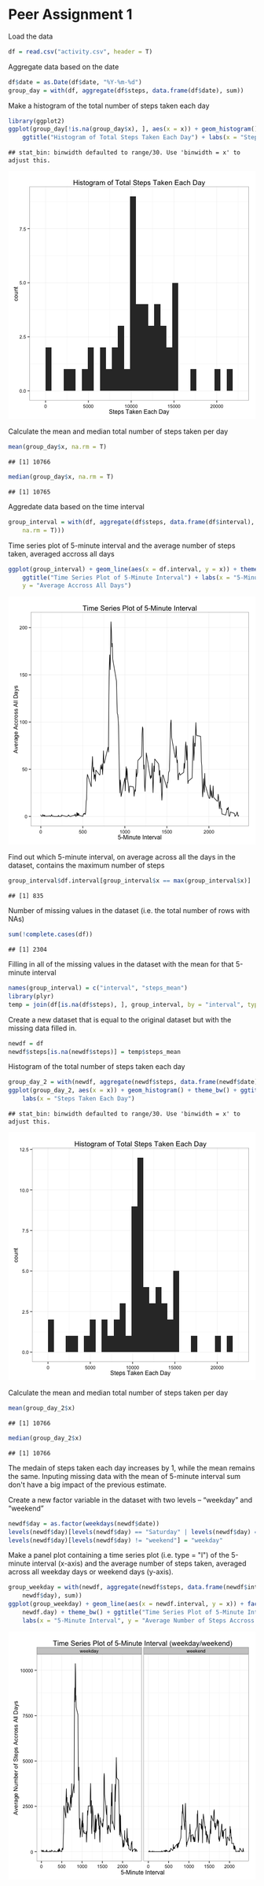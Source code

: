 Peer Assignment 1
========================================================
Load the data


```r
df = read.csv("activity.csv", header = T)
```


Aggregate data based on the date


```r
df$date = as.Date(df$date, "%Y-%m-%d")
group_day = with(df, aggregate(df$steps, data.frame(df$date), sum))
```


Make a histogram of the total number of steps taken each day 


```r
library(ggplot2)
ggplot(group_day[!is.na(group_day$x), ], aes(x = x)) + geom_histogram() + theme_bw() + 
    ggtitle("Histogram of Total Steps Taken Each Day") + labs(x = "Steps Taken Each Day")
```

```
## stat_bin: binwidth defaulted to range/30. Use 'binwidth = x' to adjust this.
```

![plot of chunk unnamed-chunk-3](figure/unnamed-chunk-3.png) 


Calculate the mean and median total number of steps taken per day


```r
mean(group_day$x, na.rm = T)
```

```
## [1] 10766
```

```r
median(group_day$x, na.rm = T)
```

```
## [1] 10765
```


Aggredate data based on the time interval


```r
group_interval = with(df, aggregate(df$steps, data.frame(df$interval), function(x) mean(x, 
    na.rm = T)))
```


Time series plot of 5-minute interval and the average number of steps taken, averaged accross all days


```r
ggplot(group_interval) + geom_line(aes(x = df.interval, y = x)) + theme_bw() + 
    ggtitle("Time Series Plot of 5-Minute Interval") + labs(x = "5-Minute Interval", 
    y = "Average Accross All Days")
```

![plot of chunk unnamed-chunk-6](figure/unnamed-chunk-6.png) 


Find out which 5-minute interval, on average across all the days in the dataset, contains the maximum number of steps

```r
group_interval$df.interval[group_interval$x == max(group_interval$x)]
```

```
## [1] 835
```


Number of missing values in the dataset (i.e. the total number of rows with NAs)


```r
sum(!complete.cases(df))
```

```
## [1] 2304
```


Filling in all of the missing values in the dataset with the mean for that 5-minute interval

```r
names(group_interval) = c("interval", "steps_mean")
library(plyr)
temp = join(df[is.na(df$steps), ], group_interval, by = "interval", type = "left")
```


Create a new dataset that is equal to the original dataset but with the missing data filled in.

```r
newdf = df
newdf$steps[is.na(newdf$steps)] = temp$steps_mean
```


Histogram of the total number of steps taken each day

```r
group_day_2 = with(newdf, aggregate(newdf$steps, data.frame(newdf$date), sum))
ggplot(group_day_2, aes(x = x)) + geom_histogram() + theme_bw() + ggtitle("Histogram of Total Steps Taken Each Day") + 
    labs(x = "Steps Taken Each Day")
```

```
## stat_bin: binwidth defaulted to range/30. Use 'binwidth = x' to adjust this.
```

![plot of chunk unnamed-chunk-11](figure/unnamed-chunk-11.png) 


Calculate the mean and median total number of steps taken per day

```r
mean(group_day_2$x)
```

```
## [1] 10766
```

```r
median(group_day_2$x)
```

```
## [1] 10766
```


The medain of steps taken each day increases by 1, while the mean remains the same. Inputing missing data with the mean of 5-minute interval sum don't have a big impact of the previous estimate. 

Create a new factor variable in the dataset with two levels – “weekday” and “weekend”

```r
newdf$day = as.factor(weekdays(newdf$date))
levels(newdf$day)[levels(newdf$day) == "Saturday" | levels(newdf$day) == "Sunday"] = "weekend"
levels(newdf$day)[levels(newdf$day) != "weekend"] = "weekday"
```


Make a panel plot containing a time series plot (i.e. type = "l") of the 5-minute interval (x-axis) and the average number of steps taken, averaged across all weekday days or weekend days (y-axis). 

```r
group_weekday = with(newdf, aggregate(newdf$steps, data.frame(newdf$interval, 
    newdf$day), sum))
ggplot(group_weekday) + geom_line(aes(x = newdf.interval, y = x)) + facet_grid(. ~ 
    newdf.day) + theme_bw() + ggtitle("Time Series Plot of 5-Minute Interval (weekday/weekend)") + 
    labs(x = "5-Minute Interval", y = "Average Number of Steps Accross All Days")
```

![plot of chunk unnamed-chunk-14](figure/unnamed-chunk-14.png) 







